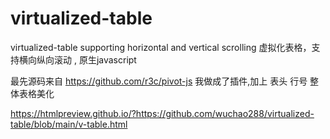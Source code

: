 # virtualized-table
virtualized-table  supporting horizontal and vertical scrolling  虚拟化表格，支持横向纵向滚动 , 原生javascript

最先源码来自 https://github.com/r3c/pivot-js  我做成了插件,加上 表头 行号 整体表格美化

https://htmlpreview.github.io/?https://github.com/wuchao288/virtualized-table/blob/main/v-table.html

